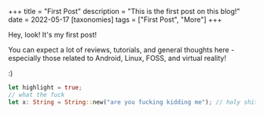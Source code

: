 +++
title = "First Post"
description = "This is the first post on this blog!"
date = 2022-05-17
[taxonomies]
tags = ["First Post", "More"]
+++

Hey, look! It's my first post!

You can expect a lot of reviews, tutorials, and general thoughts here - especially those related to Android, Linux, FOSS, and virtual reality!

:)

```rust
let highlight = true;
// what the fuck
let x: String = String::new("are you fucking kidding me"); // holy shit
```
